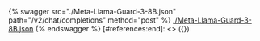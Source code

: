 [#references:start]: <> ({ "template": "openapi" })
{% swagger src="./Meta-Llama-Guard-3-8B.json" path="/v2/chat/completions" method="post" %}
[./Meta-Llama-Guard-3-8B.json](./Meta-Llama-Guard-3-8B.json)
{% endswagger %}
[#references:end]: <> ({})